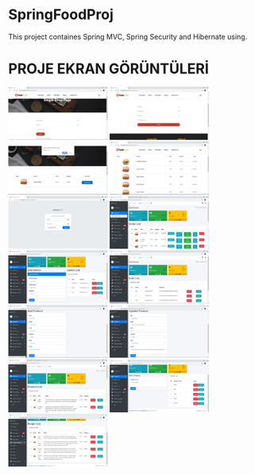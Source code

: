 # SpringFoodProj
 This project containes Spring MVC, Spring Security and Hibernate using.


# PROJE EKRAN GÖRÜNTÜLERİ
  
<img src="https://github.com/tahayvz/SpringFoodProj/blob/master/img/loginuser.PNG" width="200"/>
<img src="https://github.com/tahayvz/SpringFoodProj/blob/master/img/userregister.PNG" width="200"/>
<img src="https://github.com/tahayvz/SpringFoodProj/blob/master/img/orderpage.PNG" width="200"/>
<img src="https://github.com/tahayvz/SpringFoodProj/blob/master/img/orderlist.PNG" width="200"/>
<img src="https://github.com/tahayvz/SpringFoodProj/blob/master/img/adminlogin.PNG" width="200"/>
<img src="https://github.com/tahayvz/SpringFoodProj/blob/master/img/admindashboard.PNG" width="200"/>
<img src="https://github.com/tahayvz/SpringFoodProj/blob/master/img/admincontrol.PNG" width="200"/>
<img src="https://github.com/tahayvz/SpringFoodProj/blob/master/img/userlist.PNG" width="200"/>
<img src="https://github.com/tahayvz/SpringFoodProj/blob/master/img/addproduct.PNG" width="200"/>
<img src="https://github.com/tahayvz/SpringFoodProj/blob/master/img/updateproduct.PNG" width="200"/>
<img src="https://github.com/tahayvz/SpringFoodProj/blob/master/img/Productlist.PNG" width="200"/>
<img src="https://github.com/tahayvz/SpringFoodProj/blob/master/img/categorycontrol.PNG" width="200"/>
<img src="https://github.com/tahayvz/SpringFoodProj/blob/master/img/categoryexample.PNG" width="200"/>
